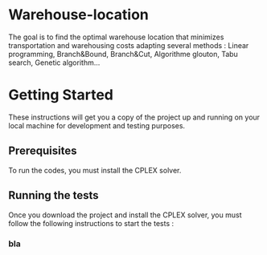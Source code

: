 # Warehouse-location
The goal is to find the optimal warehouse location that minimizes transportation and warehousing costs adapting several methods : Linear programming, Branch&amp;Bound, Branch&amp;Cut, Algorithme glouton, Tabu search, Genetic algorithm...

# Getting Started
These instructions will get you a copy of the project up and running on your local machine for development and testing purposes.
## Prerequisites
To run the codes, you must install the CPLEX solver.
## Running the tests
Once you download the project and install the CPLEX solver, you must follow the following instructions to start the tests :
### bla
